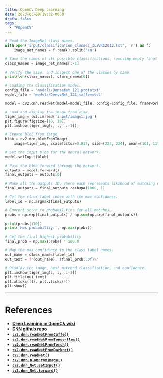 ```yaml
---
title: OpenCV Deep Learning
date: 2023-06-09T19:02-0800
draft: false
tags:
  - "#OpenCV"
---
```

```python
# Read the ImageNet class names.
with open('input/classification_classes_ILSVRC2012.txt', 'r') as f:
    image_net_names = f.read().split('\n')

# Save the names of all possible classifications, removing empty final line.
class_names = image_net_names[:-1]

# Verify the size, and inspect one of the classes by name.
print(len(class_names), class_names[0])

# Loading the Classification model.
config_file = 'models/DenseNet_121.prototxt'
model_file = 'models/DenseNet_121.caffemodel'

model = cv2.dnn.readNet(model=model_file, config=config_file, framework='Caffe')

# Load and display the image from disk.
tiger_img = cv2.imread('input/image1.jpg')
plt.figure(figsize=[10, 10])
plt.imshow(tiger_img[:, :, ::-1]);

# Create blob from image.
blob = cv2.dnn.blobFromImage(
    image=tiger_img, scalefactor=0.017, size=(224, 224), mean=(104, 117, 123), swapRB=False, crop=False)

# Set the input blob for the neural network.
model.setInput(blob)

# Pass the blob forward through the network.
outputs = model.forward()
final_outputs = outputs[0]

# Make all the outputs 1D, where each represents likihood of matching one of the 1K classification groups.
final_outputs = final_outputs.reshape(1000, 1)

# Get the class label index with the max confidence.
label_id = np.argmax(final_outputs)

# Convert score to probabilities for all matches.
probs = np.exp(final_outputs) / np.sum(np.exp(final_outputs))

print(probs[:10])
print("Max probability:", np.max(probs))

# Get the final highest probability
final_prob = np.max(probs) * 100.0

# Map the max confidence to the class label names.
out_name = class_names[label_id]
out_text = f"{out_name}, {final_prob:.3f}%"

# Display the image, best matched classification, and confidence.
plt.imshow(tiger_img[:, :, ::-1])
plt.title(out_text)
plt.xticks([]), plt.yticks([])
plt.show() 
```


---
# References

- [**Deep Learning in OpenCV wiki**](https://github.com/opencv/opencv/wiki/Deep-Learning-in-OpenCV)
- [**DNN github repo**](https://github.com/opencv/opencv/tree/master/samples/dnn)
- [**`cv2.dnn.readNetFromCaffe()`**](https://docs.opencv.org/4.5.2/d6/d0f/group__dnn.html#ga29d0ea5e52b1d1a6c2681e3f7d68473a)
- [**`cv2.dnn.readNetFromTensorflow()`**](https://docs.opencv.org/4.5.2/d6/d0f/group__dnn.html#gad820b280978d06773234ba6841e77e8d)
- [**`cv2.dnn.readNetFromTorch()`**](https://docs.opencv.org/4.5.2/d6/d0f/group__dnn.html#ga65a1da76cb7d6852bdf7abbd96f19084)
- [**`cv2.dnn.readNetFromDarknet()`**](https://docs.opencv.org/3.4/d6/d0f/group__dnn.html#gafde362956af949cce087f3f25c6aff0d)
- [**`cv2.dnn.readNet()`**](https://docs.opencv.org/4.5.2/d6/d0f/group__dnn.html#ga3b34fe7a29494a6a4295c169a7d32422)
- [**`cv2.dnn.blobFromImage()`**](https://docs.opencv.org/4.5.2/d6/d0f/group__dnn.html#ga98113a886b1d1fe0b38a8eef39ffaaa0)
- [**`cv2.dnn_Net.setInput()`**](https://docs.opencv.org/4.5.2/db/d30/classcv_1_1dnn_1_1Net.html#a5e74adacffd6aa53d56046581de7fcbd)
- [**`cv2.dnn_Net.forward()`**](https://docs.opencv.org/4.5.2/db/d30/classcv_1_1dnn_1_1Net.html#a98ed94cb6ef7063d3697259566da310b)
